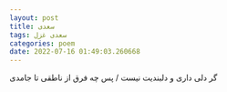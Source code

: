 ```yaml
---
layout: post
title: سعدی
tags: سعدی غزل
categories: poem
date: 2022-07-16 01:49:03.260668
---
```


گر دلی داری و دلبندیت نیست / پس چه فرق از ناطقی تا جامدی